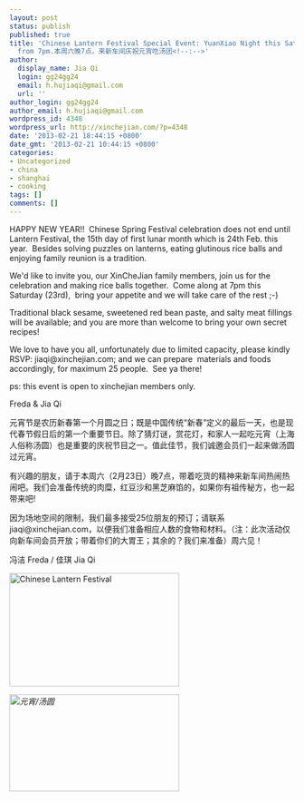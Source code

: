 ```yaml
---
layout: post
status: publish
published: true
title: 'Chinese Lantern Festival Special Event: YuanXiao Night this Saturday
  from 7pm.本周六晚7点，来新车间庆祝元宵吃汤团<!--:-->'
author:
  display_name: Jia Qi
  login: gg24gg24
  email: h.hujiaqi@gmail.com
  url: ''
author_login: gg24gg24
author_email: h.hujiaqi@gmail.com
wordpress_id: 4348
wordpress_url: http://xinchejian.com/?p=4348
date: '2013-02-21 18:44:15 +0800'
date_gmt: '2013-02-21 10:44:15 +0800'
categories:
- Uncategorized
- china
- shanghai
- cooking
tags: []
comments: []
---
```

<p><!--:en-->HAPPY NEW YEAR!! &nbsp;Chinese Spring Festival celebration does not end until Lantern Festival, the 15th day of first lunar month which is 24th Feb. this year. &nbsp;Besides solving puzzles on lanterns, eating glutinous rice balls and enjoying family reunion is a tradition.</p>
<p>We'd like to invite you, our XinCheJian family members, join us for the celebration and making rice balls together. &nbsp;Come along at 7pm this Saturday (23rd), &nbsp;bring your appetite and we will take care of the rest ;-)</p>
<p>Traditional black sesame, sweetened red bean paste, and salty meat fillings will be available; and you are more than welcome to bring your own secret recipes!</p>
<p>We love to have you all, unfortunately due to limited capacity, please kindly RSVP: jiaqi@xinchejian.com; and we can prepare &nbsp;materials and foods accordingly, for&nbsp;maximum&nbsp;25 people. &nbsp;See ya there!</p>
<p>ps: this event is open to xinchejian members only.</p>
<p>Freda &amp; Jia Qi</p>
<p>元宵节是农历新春第一个月圆之日；既是中国传统&ldquo;新春&rdquo;定义的最后一天，也是现代春节假日后的第一个重要节日。除了猜灯谜，赏花灯，和家人一起吃元宵（上海人俗称汤圆）也是重要的庆祝节目之一。值此佳节，我们诚邀会员们一起来做汤圆过元宵。</p>
<p>有兴趣的朋友，请于本周六（2月23日）晚7点，带着吃货的精神来新车间热闹热闹吧。我们会准备传统的肉糜，红豆沙和黑芝麻馅的，如果你有祖传秘方，也一起带来吧!</p>
<p>因为场地空间的限制，我们最多接受25位朋友的预订；请联系 jiaqi@xinchejian.com，以便我们准备相应人数的食物和材料。（注：此次活动仅向新车间会员开放；带着你们的大胃王；其余的？我们来准备）周六见！</p>
<p>冯洁 Freda / 佳琪 Jia Qi</p>
<p><a href="http://xinchejian.com/2013/02/21/chinese-lantern-festival-special-event-yuanxiao-night-this-saturday-from-7pm-%e6%9c%ac%e5%91%a8%e5%85%ad%e6%99%9a7%e7%82%b9%ef%bc%8c%e6%9d%a5%e6%96%b0%e8%bd%a6%e9%97%b4%e5%ba%86%e7%a5%9d%e5%85%83/%e6%8d%95%e8%8e%b7/" rel="attachment wp-att-4349"><img class="alignleft size-medium wp-image-4349" alt="Chinese Lantern Festival" src="http://xinchejian.com/wp-content/uploads/2013/02/捕获-300x200.png" width="300" height="200" /></a></p>
<p><em id="__mceDel"><em id="__mceDel"><em id="__mceDel"><a href="http://xinchejian.com/2013/02/21/chinese-lantern-festival-special-event-yuanxiao-night-this-saturday-from-7pm-%e6%9c%ac%e5%91%a8%e5%85%ad%e6%99%9a7%e7%82%b9%ef%bc%8c%e6%9d%a5%e6%96%b0%e8%bd%a6%e9%97%b4%e5%ba%86%e7%a5%9d%e5%85%83/%e6%8d%95%e8%8e%b72/" rel="attachment wp-att-4350"><img class="alignleft size-medium wp-image-4350" alt="元宵/汤圆" src="http://xinchejian.com/wp-content/uploads/2013/02/捕获2-300x171.png" width="300" height="171" /></a></em></em></em><!--:--></p>
